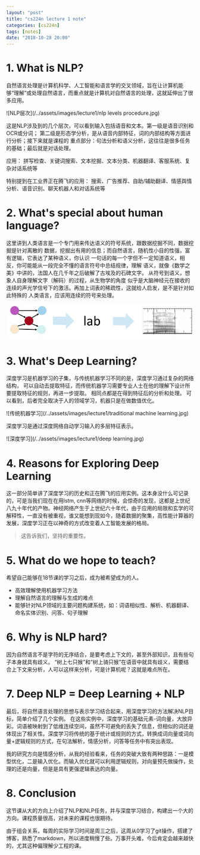 ```yaml
---
layout: "post"
title: "cs224n lecture 1 note"
categories: [cs224n]
tags: [notes]
date: "2018-10-28 20:00"
---
```

# 1. What is NLP?
自然语言处理是计算机科学、人工智能和语言学的交叉领域，旨在让计算机能够“理解”或处理自然语言，而重点就是计算机对自然语言的处理，这就延伸出了很多应用。

![NLP层次](/../assets/images/lecture1/nlp levels procedure.jpg)

这是NLP涉及到的几个层次，可以看到输入包括语音和文本。第一级是语音识别和OCR或分词；
第二级是形态学分析，是从语音内部特征，词的内部结构等方面进行分析；接下来就是课程的
重点部分：句法分析和语义分析，这往往是很多任务的基础；最后就是对话处理。

应用：
拼写检查、关键词搜索、文本挖掘、文本分类、机器翻译、客服系统、复杂对话系统等

特别提到在工业界正在腾飞的应用：
搜索、广告推荐、自助/辅助翻译、情感舆情分析、语音识别、聊天机器人和对话系统等

# 2. What's special about human language?
这里讲到人类语言是一个专门用来传达语义的符号系统，跟数据挖掘不同，数据挖掘是针对离散的
数据，挖掘出有用的信息；而自然语言，随机性小目的性强，富有逻辑，它表达了某种语义，你认识
一句话的每一个字但不一定知道语义，相反，你可能能从一段完全不懂的语言符号中总结规律，理解
语义，就像《数学之美》中讲的，法国人在几千年之后破解了古埃及的石碑文字。
从符号到语义，想象人自身理解文字（解码）的过程，从生物学的角度
似乎是大脑神经元在接收的连续的声光学信号下的激活。再加上词表的稀疏性，这就给人启发，是不是针对如此特殊的
人类语言，应该用连续的符号来处理。

![语言信号](/../assets/images/lecture1/signal.jpg)

# 3. What's Deep Learning?
深度学习是机器学习的子集，与传统机器学习不同的是，深度学习通过复杂的网络结构，
可以自动去提取特征，而传统机器学习需要专业人士在他的理解下设计所要提取特征的规则，再进一步提取。
相同点都是在得到特征后的分析和处理。
可以看到，后者完全取决于人的领域学习，机器只是在做数值优化。

![传统机器学习](/../assets/images/lecture1/traditional machine learning.jpg)

深度学习是通过深度网络自动学习输入的多层特征表示。

![深度学习](/../assets/images/lecture1/deep learning.jpg)

# 4. Reasons for Exploring Deep Learning
这一部分简单讲了深度学习的历史和正在腾飞的应用实例。这本身没什么可记录的，可是当我们现在在用lstm, cnn等网络的时候，会惊奇的发现，这都是上世纪八九十年代的产物。神经网络产生于上世纪六十年代，由于应用的局限和玄学的可解释性，一直没有被重视，谁又能想到现如今，随着数据的聚集，高性能计算器的发展，深度学习正在以神奇的方式改变着人工智能发展的格局。
> 这告诉我们，坚持的重要性。

# 5. What do we hope to teach?
希望自己能够在18节课的学习之后，成为被希望成为的人。
* 高效理解使用机器学习方法
* 理解自然语言的理解与生成的难点
* 能够针对NLP领域的主要问题构建系统，如：词语相似性、解析、机器翻译、命名实体识别、问答、句子理解

# 6. Why is NLP hard?
因为自然语言不是字符的无序结合，是要考虑上下文的，甚至外部知识，且有些句子本身就具有歧义。
“树上七只猴”和“树上骑只猴”在语音中就具有歧义，需要结合上下文来分析，人可以这样来分析，可是计算机呢？这就是难点所在。

# 7. Deep NLP = Deep Learning + NLP
最后，将自然语言处理的思想与表示学习结合起来，用深度学习的方法解决NLP目标，简单介绍了几个实例。
在这些实例中，深度学习的基础元素-词向量，大放异彩。词语被映射到了低维连续空间，虽然不可避免的丢失了信息，但相似的词还是体现出了相关性。深度学习将传统的基于统计或规则的方式，转换成词向量或词向量+逻辑规则的方式，在句法解析，情感分析，问答等任务中有突出表现。

我的研究方向是情感分析，从我的经验看来，任务的突破大致有两种思路：一是模型优化，二是输入优化。而输入优化就可以利用逻辑规则，对向量预先做操作，处理的还是向量，但是是具有更强逻辑表达的向量。

# 8. Conclusion
这节课从大的方向上介绍了NLP和NLP任务，并与深度学习结合，构建出一个大的方向。课程质量很高，对未来的课程也很期待。

由于组会关系，每周的实际学习时间是周三之后，这周从0学习了git操作，搭建了博客，熟悉了markdown，所以进度稍慢了些。万事开头难，今后肯定会越来越快的，尤其这种偏理解少工程的课。
